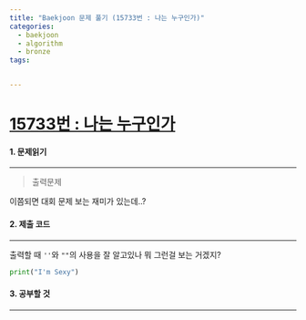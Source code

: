 ```yaml
---
title: "Baekjoon 문제 풀기 (15733번 : 나는 누구인가)"
categories:
  - baekjoon
  - algorithm
  - bronze
tags:


---
```



# [15733번 : 나는 누구인가](https://www.acmicpc.net/problem/15733)

#### 1. 문제읽기
---

> 출력문제 

이쯤되면 대회 문제 보는 재미가 있는데..?  

#### 2. 제출 코드 
---

출력할 때 `''`와 `""`의 사용을 잘 알고있나 뭐 그런걸 보는 거겠지?  


```python
print("I'm Sexy")
```



#### 3. 공부할 것
---



